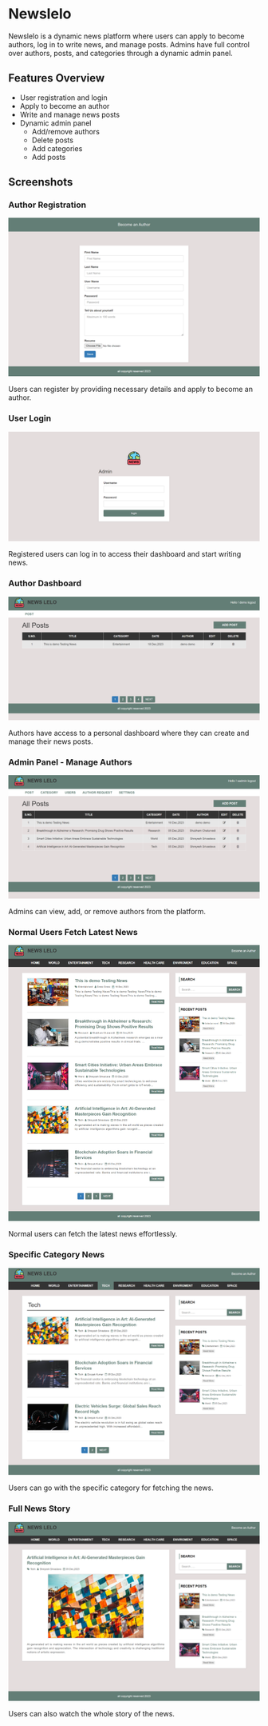 # Newslelo

Newslelo is a dynamic news platform where users can apply to become authors, log in to write news, and manage posts. Admins have full control over authors, posts, and categories through a dynamic admin panel.

## Features Overview

- User registration and login
- Apply to become an author
- Write and manage news posts
- Dynamic admin panel
  - Add/remove authors
  - Delete posts
  - Add categories
  - Add posts

## Screenshots

### Author Registration

![Author Registration](https://github.com/shubhamc1947/news-lelo/blob/main/images/3.png)

Users can register by providing necessary details and apply to become an author.

### User Login

![User Login](https://github.com/shubhamc1947/news-lelo/blob/main/images/2.png)

Registered users can log in to access their dashboard and start writing news.

### Author Dashboard

![Author Dashboard](https://github.com/shubhamc1947/news-lelo/blob/main/images/7.png)

Authors have access to a personal dashboard where they can create and manage their news posts.

### Admin Panel - Manage Authors

![Manage Authors](https://github.com/shubhamc1947/news-lelo/blob/main/images/1.png)

Admins can view, add, or remove authors from the platform.

### Normal Users Fetch Latest News

![Fetch Latest News](https://github.com/shubhamc1947/news-lelo/blob/main/images/6.png)

Normal users can fetch the latest news effortlessly.

### Specific Category News

![Specific Category News](https://github.com/shubhamc1947/news-lelo/blob/main/images/5.png)

Users can go with the specific category for fetching the news.

### Full News Story

![Full News Story](https://github.com/shubhamc1947/news-lelo/blob/main/images/4.png)

Users can also watch the whole story of the news.
